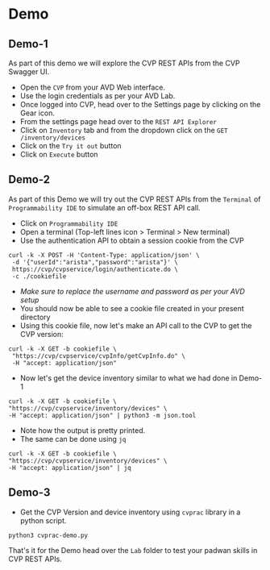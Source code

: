 # Demo

## Demo-1

As part of this demo we will explore the CVP REST APIs from the CVP Swagger UI.

- Open the `CVP` from your AVD Web interface.
- Use the login credentials as per your AVD Lab.
- Once logged into CVP, head over to the Settings page by clicking on the Gear icon.
- From the settings page head over to the `REST API Explorer`
- Click on `Inventory` tab and from the dropdown click on the `GET /inventory/devices`
- Click on the `Try it out` button
- Click on `Execute` button

## Demo-2

As part of this Demo we will try out the CVP REST APIs from the `Terminal` of `Programmability IDE` to simulate an off-box REST API call.

- Click on `Programmability IDE`
- Open a terminal (Top-left lines icon > Terminal > New terminal)
- Use the authentication API to obtain a session cookie from the CVP

```shell
curl -k -X POST -H 'Content-Type: application/json' \
 -d '{"userId":"arista","password":"arista"}' \
 https://cvp/cvpservice/login/authenticate.do \
 -c ./cookiefile
```

- *Make sure to replace the username and password as per your AVD setup*
- You should now be able to see a cookie file created in your present directory
- Using this cookie file, now let's make an API call to the CVP to get the CVP version:

```shell
curl -k -X GET -b cookiefile \
 "https://cvp/cvpservice/cvpInfo/getCvpInfo.do" \
 -H "accept: application/json"
```

- Now let's get the device inventory similar to what we had done in Demo-1

```shell
curl -k -X GET -b cookiefile \
"https://cvp/cvpservice/inventory/devices" \
-H "accept: application/json" | python3 -m json.tool
```

- Note how the output is pretty printed.
- The same can be done using `jq`

```shell
curl -k -X GET -b cookiefile \
"https://cvp/cvpservice/inventory/devices" \
-H "accept: application/json" | jq
```

## Demo-3

- Get the CVP Version and device inventory using `cvprac` library in a python script.

```shell
python3 cvprac-demo.py
```

That's it for the Demo head over the `Lab` folder to test your padwan skills in CVP REST APIs.
